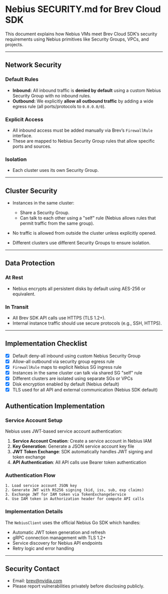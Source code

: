 # Nebius SECURITY.md for Brev Cloud SDK

This document explains how Nebius VMs meet Brev Cloud SDK’s security requirements using Nebius primitives like Security Groups, VPCs, and projects.

---

## Network Security

### Default Rules

* **Inbound:** All inbound traffic is **denied by default** using a custom Nebius Security Group with no inbound rules.
* **Outbound:** We explicitly **allow all outbound traffic** by adding a wide egress rule (all ports/protocols to `0.0.0.0/0`).

### Explicit Access

* All inbound access must be added manually via Brev’s `FirewallRule` interface.
* These are mapped to Nebius Security Group rules that allow specific ports and sources.

### Isolation

* Each cluster uses its own Security Group.

---

## Cluster Security

* Instances in the same cluster:

  * Share a Security Group.
  * Can talk to each other using a "self" rule (Nebius allows rules that permit traffic from the same group).
* No traffic is allowed from outside the cluster unless explicitly opened.
* Different clusters use different Security Groups to ensure isolation.

---

## Data Protection

### At Rest

* Nebius encrypts all persistent disks by default using AES-256 or equivalent.

### In Transit

* All Brev SDK API calls use HTTPS (TLS 1.2+).
* Internal instance traffic should use secure protocols (e.g., SSH, HTTPS).

---

## Implementation Checklist

* [x] Default deny-all inbound using custom Nebius Security Group
* [x] Allow-all outbound via security group egress rule
* [x] `FirewallRule` maps to explicit Nebius SG ingress rule
* [x] Instances in the same cluster can talk via shared SG "self" rule
* [x] Different clusters are isolated using separate SGs or VPCs
* [x] Disk encryption enabled by default (Nebius default)
* [x] TLS used for all API and external communication (Nebius SDK default)

## Authentication Implementation

### Service Account Setup

Nebius uses JWT-based service account authentication:

1. **Service Account Creation**: Create a service account in Nebius IAM
2. **Key Generation**: Generate a JSON service account key file
3. **JWT Token Exchange**: SDK automatically handles JWT signing and token exchange
4. **API Authentication**: All API calls use Bearer token authentication

### Authentication Flow

```
1. Load service account JSON key
2. Generate JWT with RS256 signing (kid, iss, sub, exp claims)
3. Exchange JWT for IAM token via TokenExchangeService
4. Use IAM token in Authorization header for compute API calls
```

### Implementation Details

The `NebiusClient` uses the official Nebius Go SDK which handles:
- Automatic JWT token generation and refresh
- gRPC connection management with TLS 1.2+
- Service discovery for Nebius API endpoints
- Retry logic and error handling

---

## Security Contact

* Email: [brev@nvidia.com](mailto:brev@nvidia.com)
* Please report vulnerabilities privately before disclosing publicly.
